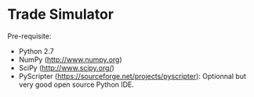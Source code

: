 # Trade Simulator

Pre-requisite:
- Python 2.7
- NumPy (<http://www.numpy.org>)
- SciPy (<http://www.scipy.org/>)
- PyScripter (<https://sourceforge.net/projects/pyscripter>): Optionnal but very good open source Python IDE.

